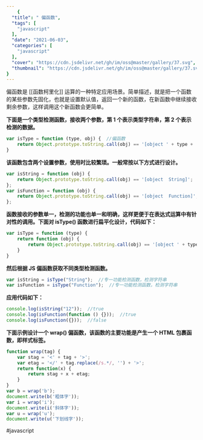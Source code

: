 ```yaml
---
    {
  "title": " 偏函数",
  "tags": [
    "javascript"
  ],
  "date": "2021-06-03",
  "categories": [
    "javascript"
  ],
  "cover": "https://cdn.jsdelivr.net/gh/im/oss@master/gallery/37.svg",
  "thumbnail": "https://cdn.jsdelivr.net/gh/im/oss@master/gallery/37.svg"
}
---
```

    
偏函数是 [[函数柯里化]]  运算的一种特定应用场景。简单描述，就是把一个函数的某些参数先固化，也就是设置默认值，返回一个新的函数，在新函数中继续接收剩余参数，这样调用这个新函数会更简单。

**下面是一个类型检测函数，接收两个参数，第 1 个表示类型字符串，第 2 个表示检测的数据。**

```js
var isType = function (type, obj) {  //偏函数
    return Object.prototype.toString.call(obj) == '[object ' + type + ']';
}
```
<!--more-->

**该函数包含两个设置参数，使用时比较繁琐。一般常按以下方式进行设计。**

```js
var isString = function (obj) {
    return Object.prototype.toString.call(obj) == '[object  String]';
};
var isFunction = function (obj) {
    return Object.prototype.toString.call(obj) == '[object  Function]';
};
```

**函数接收的参数单一，检测的功能也单一和明确，这样更便于在表达式运算中有针对性的调用。下面对 isType() 函数进行扁平化设计，代码如下：**

```js
var isType = function (type) {
    return function (obj) {
        return Object.prototype.toString.call(obj) == '[object ' + type + ']';
    }
}
```

**然后根据 JS 偏函数获取不同类型检测函数。**

```js
var isString = isType("String");  //专一功能检测函数，检测字符串
var isFunction = isType("Function");  //专一功能检测函数，检测字符串
```

**应用代码如下：**

```js
console.log(isString("12"));  //true
console.log(isFunction(function () {}));  //true
console.log(isFunction({}));  //false
```

**下面示例设计一个 wrap() 偏函数，该函数的主要功能是产生一个 HTML 包裹函数，即样式标签。**

```js
function wrap(tag) {
    var stag = '<' + tag + '>';
    var etag = '</' + tag.replace(/s.*/, '') + '>';
    return function(x) {
        return stag + x + etag;
    }
}
var b = wrap('b');
document.write(b('粗体字'));
var i = wrap('i');
document.write(i('斜体字'));
var u = wrap('u');
document.write(u('下划线字'));
```

#javascript